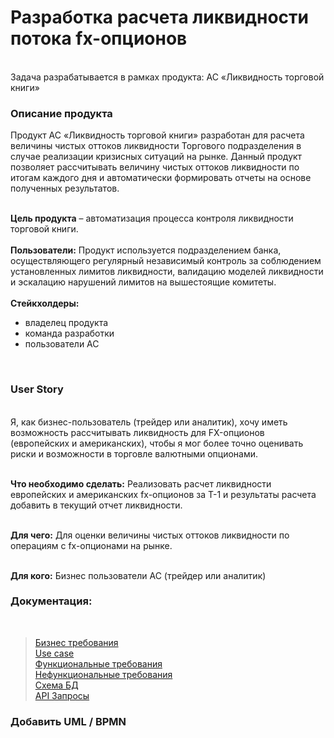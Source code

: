 # Разработка расчета ликвидности потока fx-опционов
<br>Задача разрабатывается в рамках продукта: АС «Ликвидность торговой книги»</br>

<h3>Описание продукта</h3>
Продукт АС «Ликвидность торговой книги» разработан для расчета величины чистых оттоков ликвидности Торгового подразделения в случае реализации кризисных ситуаций на рынке. 
Данный продукт позволяет рассчитывать величину чистых оттоков ликвидности по итогам каждого дня и автоматически формировать отчеты на основе полученных результатов.

<br>**Цель продукта** – автоматизация процесса контроля ликвидности торговой книги.</br>
<br>**Пользователи:** Продукт используется подразделением банка, осуществляющего регулярный независимый контроль за соблюдением установленных лимитов ликвидности, валидацию моделей ликвидности и эскалацию нарушений лимитов на вышестоящие комитеты.</br>
<br>**Стейкхолдеры:** 
- владелец продукта
- команда разработки
- пользователи АС
</br>

<h3>User Story</h3>
<br>Я, как бизнес-пользователь (трейдер или аналитик), хочу иметь возможность рассчитывать ликвидность для FX-опционов (европейских и американских), чтобы я мог более точно оценивать риски и возможности в торговле валютными опционами.</br>

<br> **Что необходимо сделать:** Реализовать расчет ликвидности европейских и американских fx-опционов за T-1 и результаты расчета добавить в текущий отчет ликвидности.</br>

<br> **Для чего:** Для оценки величины чистых оттоков ликвидности по операциям с fx-опционами на рынке.</br>

<br> **Для кого:** Бизнес пользователи АС (трейдер или аналитик)</br>

<h3>Документация:</h3>
<br>

> [Бизнес требования](cсылка)<br/>
> [Use case](cсылка)<br/>
> [Функциональные требования](cсылка)<br/>
> [Нефункциональные требования](cсылка)<br/>
> [Схема БД](cсылка)<br/>
> [API Запросы](cсылка)<br/>


<h3>Добавить UML / BPMN</h3>
